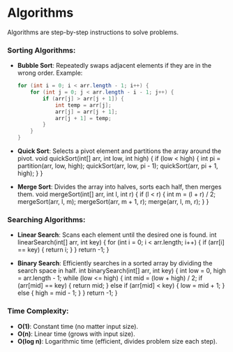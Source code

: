 # Algorithms

Algorithms are step-by-step instructions to solve problems.

### Sorting Algorithms:

- **Bubble Sort**: Repeatedly swaps adjacent elements if they are in the wrong order.
  Example:

  ```java
  for (int i = 0; i < arr.length - 1; i++) {
      for (int j = 0; j < arr.length - i - 1; j++) {
          if (arr[j] > arr[j + 1]) {
              int temp = arr[j];
              arr[j] = arr[j + 1];
              arr[j + 1] = temp;
          }
      }
  }

  ```

- **Quick Sort**: Selects a pivot element and partitions the array around the pivot.
  void quickSort(int[] arr, int low, int high) {
  if (low < high) {
  int pi = partition(arr, low, high);
  quickSort(arr, low, pi - 1);
  quickSort(arr, pi + 1, high);
  }
  }

- **Merge Sort**: Divides the array into halves, sorts each half, then merges them.
  void mergeSort(int[] arr, int l, int r) {
  if (l < r) {
  int m = (l + r) / 2;
  mergeSort(arr, l, m);
  mergeSort(arr, m + 1, r);
  merge(arr, l, m, r);
  }
  }

### Searching Algorithms:

- **Linear Search**: Scans each element until the desired one is found.
  int linearSearch(int[] arr, int key) {
  for (int i = 0; i < arr.length; i++) {
  if (arr[i] == key) {
  return i;
  }
  }
  return -1;
  }

- **Binary Search**: Efficiently searches in a sorted array by dividing the search space in half.
  int binarySearch(int[] arr, int key) {
  int low = 0, high = arr.length - 1;
  while (low <= high) {
  int mid = (low + high) / 2;
  if (arr[mid] == key) {
  return mid;
  } else if (arr[mid] < key) {
  low = mid + 1;
  } else {
  high = mid - 1;
  }
  }
  return -1;
  }

### Time Complexity:

- **O(1)**: Constant time (no matter input size).
- **O(n)**: Linear time (grows with input size).
- **O(log n)**: Logarithmic time (efficient, divides problem size each step).
